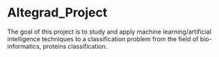 # Altegrad_Project
The goal of this project is to study and apply machine learning/artificial intelligence techniques to a classification problem from the field of bio-informatics, proteins classification.
